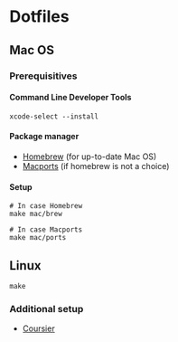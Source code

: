 # Dotfiles

## Mac OS

### Prerequisitives

#### Command Line Developer Tools

```shell
xcode-select --install
```

#### Package manager 

* [Homebrew](https://brew.sh/) (for up-to-date Mac OS)
* [Macports](https://www.macports.org/install.php) (if homebrew is not a choice)

#### Setup

```shell
# In case Homebrew
make mac/brew

# In case Macports
make mac/ports
```

## Linux 

```shell
make 
```

### Additional setup

- [Coursier](https://get-coursier.io/docs/cli-installation)

